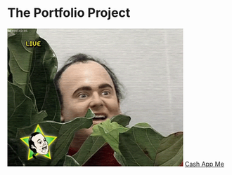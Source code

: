 # The Portfolio Project

![Sneaky!](images/sneaking.gif "sneak")
[Cash App Me](https://cash.app/$ChickenWifRabies)
